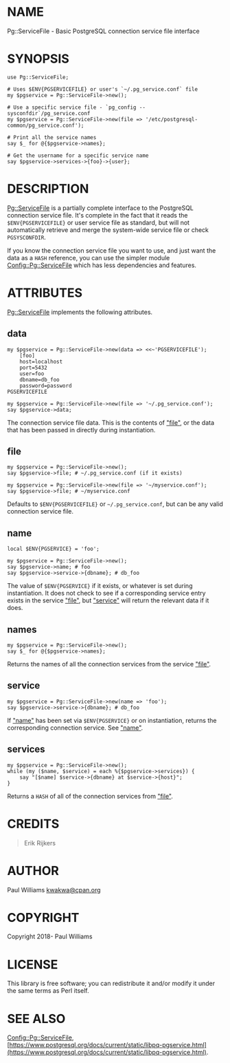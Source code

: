 # NAME

Pg::ServiceFile - Basic PostgreSQL connection service file interface

# SYNOPSIS

    use Pg::ServiceFile;

    # Uses $ENV{PGSERVICEFILE} or user's `~/.pg_service.conf` file
    my $pgservice = Pg::ServiceFile->new();

    # Use a specific service file - `pg_config --sysconfdir`/pg_service.conf
    my $pgservice = Pg::ServiceFile->new(file => '/etc/postgresql-common/pg_service.conf');

    # Print all the service names
    say $_ for @{$pgservice->names};

    # Get the username for a specific service name
    say $pgservice->services->{foo}->{user};

# DESCRIPTION

[Pg::ServiceFile](https://metacpan.org/pod/Pg::ServiceFile) is a partially complete interface to the PostgreSQL
connection service file. It's complete in the fact that it reads the `$ENV{PGSERVICEFILE}` or user service file as standard, but will not
automatically retrieve and merge the system-wide service file or check
`PGSYSCONFDIR`.

If you know the connection service file you want to use, and just want the data
as a `HASH` reference, you can use the simpler module [Config::Pg::ServiceFile](https://metacpan.org/pod/Config::Pg::ServiceFile)
which has less dependencies and features.

# ATTRIBUTES

[Pg::ServiceFile](https://metacpan.org/pod/Pg::ServiceFile) implements the following attributes.

## data

    my $pgservice = Pg::ServiceFile->new(data => <<~'PGSERVICEFILE');
        [foo]
        host=localhost
        port=5432
        user=foo
        dbname=db_foo
        password=password
    PGSERVICEFILE

    my $pgservice = Pg::ServiceFile->new(file => '~/.pg_service.conf');
    say $pgservice->data;

The connection service file data. This is the contents of ["file"](#file), or the
data that has been passed in directly during instantiation.

## file

    my $pgservice = Pg::ServiceFile->new();
    say $pgservice->file; # ~/.pg_service.conf (if it exists)

    my $pgservice = Pg::ServiceFile->new(file => '~/myservice.conf');
    say $pgservice->file; # ~/myservice.conf

Defaults to `$ENV{PGSERVICEFILE}` or `~/.pg_service.conf`, but can be
any valid connection service file.

## name

    local $ENV{PGSERVICE} = 'foo';

    my $pgservice = Pg::ServiceFile->new();
    say $pgservice->name; # foo
    say $pgservice->service->{dbname}; # db_foo

The value of `$ENV{PGSERVICE}` if it exists, or whatever is set during
instantiation. It does not check to see if a corresponding service entry exists
in the service ["file"](#file), but ["service"](#service) will return the relevant data if
it does.

## names

    my $pgservice = Pg::ServiceFile->new();
    say $_ for @{$pgservice->names};

Returns the names of all the connection services from the service ["file"](#file).

## service

    my $pgservice = Pg::ServiceFile->new(name => 'foo');
    say $pgservice->service->{dbname}; # db_foo

If ["name"](#name) has been set via `$ENV{PGSERVICE}` or on instantiation, returns
the corresponding connection service. See ["name"](#name).

## services

    my $pgservice = Pg::ServiceFile->new();
    while (my ($name, $service) = each %{$pgservice->services}) {
        say "[$name] $service->{dbname} at $service->{host}";
    }

Returns a `HASH` of all of the connection services from ["file"](#file).

# CREDITS

> Erik Rijkers

# AUTHOR

Paul Williams <kwakwa@cpan.org>

# COPYRIGHT

Copyright 2018- Paul Williams

# LICENSE

This library is free software; you can redistribute it and/or modify
it under the same terms as Perl itself.

# SEE ALSO

[Config::Pg::ServiceFile](https://metacpan.org/pod/Config::Pg::ServiceFile),
[https://www.postgresql.org/docs/current/static/libpq-pgservice.html](https://www.postgresql.org/docs/current/static/libpq-pgservice.html).
